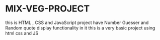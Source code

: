 # MIX-VEG-PROJECT
this is HTML , CSS and JavaScript project have Number Guesser and Random quote display functionality in it
this is a very basic project using html css and JS

